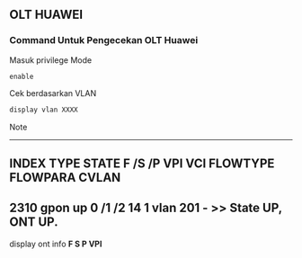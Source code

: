 ## OLT HUAWEI
### Command Untuk Pengecekan OLT Huawei
Masuk privilege Mode
```
enable
```

Cek berdasarkan VLAN
````bash
display vlan XXXX
````
> [!NOTE]
>---------------------------------------------------------------------------
>INDEX  TYPE  STATE   F /S /P   VPI  VCI   FLOWTYPE FLOWPARA   CVLAN
>---------------------------------------------------------------------------
>2310   gpon **up**   0 /1 /2   14   1     vlan     201        -        >> State UP, ONT UP.
>---------------------------------------------------------------------------


display ont info **F S P VPI**